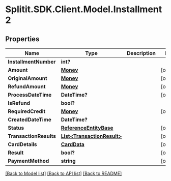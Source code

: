 # Splitit.SDK.Client.Model.Installment2
## Properties

Name | Type | Description | Notes
------------ | ------------- | ------------- | -------------
**InstallmentNumber** | **int?** |  | 
**Amount** | [**Money**](Money.md) |  | [optional] 
**OriginalAmount** | [**Money**](Money.md) |  | [optional] 
**RefundAmount** | [**Money**](Money.md) |  | [optional] 
**ProcessDateTime** | **DateTime?** |  | [optional] 
**IsRefund** | **bool?** |  | 
**RequiredCredit** | [**Money**](Money.md) |  | [optional] 
**CreatedDateTime** | **DateTime?** |  | 
**Status** | [**ReferenceEntityBase**](ReferenceEntityBase.md) |  | [optional] 
**TransactionResults** | [**List&lt;TransactionResult&gt;**](TransactionResult.md) |  | [optional] 
**CardDetails** | [**CardData**](CardData.md) |  | [optional] 
**Result** | **bool?** |  | [optional] 
**PaymentMethod** | **string** |  | [optional] 

[[Back to Model list]](../README.md#documentation-for-models) [[Back to API list]](../README.md#documentation-for-api-endpoints) [[Back to README]](../README.md)

